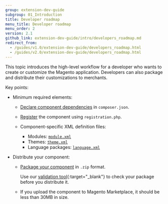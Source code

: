 ```yaml
---
group: extension-dev-guide
subgroup: 01_Introduction
title: Developer roadmap
menu_title: Developer roadmap
menu_order: 2
version: 2.1
github_link: extension-dev-guide/intro/developers_roadmap.md
redirect_from:
  - /guides/v1.0/extension-dev-guide/developers_roadmap.html
  - /guides/v2.0/extension-dev-guide/developers_roadmap.html
---
```


This topic introduces the high-level workflow for a developer who wants to create or customize the Magento application. Developers can also package and distribute their customizations to merchants.

Key points:

*	Minimum required elements:

	*	<a href="{{page.baseurl}}/extension-dev-guide/build/composer-integration.html">Declare component dependencies</a> in `composer.json`.
	*	<a href="{{page.baseurl}}/extension-dev-guide/build/component-registration.html">Register</a> the component using `registration.php`.
	*	Component-specific XML definition files:

		*	Modules: <a href="{{page.baseurl}}/extension-dev-guide/build/create_component.html">`module.xml`</a>
		*	Themes: <a href="{{page.baseurl}}/frontend-dev-guide/themes/theme-create.html#fedg_create_theme_how-to_declare">`theme.xml`</a>
		*	Language packages: <a href="{{page.baseurl}}/config-guide/cli/config-cli-subcommands-i18n.html#config-cli-subcommands-xlate-pack-meta-xml">`language.xml`</a>
*	Distribute your component:

	*	<a href="{{page.baseurl}}/extension-dev-guide/package/package_module.html">Package your component</a> in `.zip` format.

		Use our [validation tool](https://github.com/magento/marketplace-tools){:target="_blank"} to check your package before you distribute it.
	*	If you upload the component to Magento Marketplace, it should be less than 30MB in size.